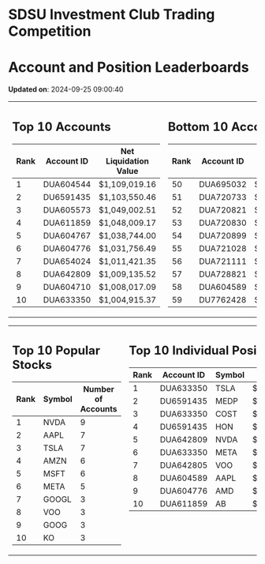 # SDSU Investment Club Trading Competition 
 # Account and Position Leaderboards

**Updated on**: 2024-09-25 09:00:40

<table><tr><td valign="top">

## Top 10 Accounts
| Rank | Account ID | Net Liquidation Value |
|------|------------|-----------------------|
| 1 | DUA604544 | $1,109,019.16 |
| 2 | DU6591435 | $1,103,550.46 |
| 3 | DUA605573 | $1,049,002.51 |
| 4 | DUA611859 | $1,048,009.17 |
| 5 | DUA604767 | $1,038,744.00 |
| 6 | DUA604776 | $1,031,756.49 |
| 7 | DUA654024 | $1,011,421.35 |
| 8 | DUA642809 | $1,009,135.52 |
| 9 | DUA604710 | $1,008,017.09 |
| 10 | DUA633350 | $1,004,915.37 |

</td><td valign="top">

## Bottom 10 Accounts
| Rank | Account ID | Net Liquidation Value |
|------|------------|-----------------------|
| 50 | DUA695032 | $1,000,861.06 |
| 51 | DUA720733 | $1,000,476.32 |
| 52 | DUA720821 | $1,000,476.32 |
| 53 | DUA720830 | $1,000,476.32 |
| 54 | DUA720899 | $1,000,476.32 |
| 55 | DUA721028 | $1,000,476.32 |
| 56 | DUA721111 | $1,000,476.32 |
| 57 | DUA728821 | $1,000,119.08 |
| 58 | DUA604589 | $990,975.70 |
| 59 | DU7762428 | $989,971.00 |

</td></tr></table>

<table><tr><td valign="top">

## Top 10 Popular Stocks
| Rank | Symbol | Number of Accounts |
|------|--------|--------------------|
| 1 | NVDA | 9 |
| 2 | AAPL | 7 |
| 3 | TSLA | 7 |
| 4 | AMZN | 6 |
| 5 | MSFT | 6 |
| 6 | META | 5 |
| 7 | GOOGL | 3 |
| 8 | VOO | 3 |
| 9 | GOOG | 3 |
| 10 | KO | 3 |

</td><td valign="top">

## Top 10 Individual Positions
| Rank | Account ID | Symbol | Cost | Total Value |
|------|------------|--------|-----------|-------------|
| 1 | DUA633350 | TSLA | $100,514.02 | $100,514.02 |
| 2 | DU6591435 | MEDP | $95,831.10 | $95,831.10 |
| 3 | DUA633350 | COST | $90,531.01 | $90,531.01 |
| 4 | DU6591435 | HON | $80,234.00 | $80,234.00 |
| 5 | DUA642809 | NVDA | $59,176.53 | $59,176.53 |
| 6 | DUA633350 | META | $53,514.01 | $53,514.01 |
| 7 | DUA642805 | VOO | $51,070.01 | $51,070.01 |
| 8 | DUA604589 | AAPL | $50,701.69 | $50,701.69 |
| 9 | DUA604776 | AMD | $50,629.52 | $50,629.52 |
| 10 | DUA611859 | AB | $50,007.43 | $50,007.43 |

</td></tr></table>
